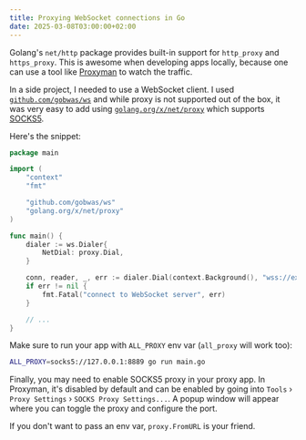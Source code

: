 ```yaml
---
title: Proxying WebSocket connections in Go
date: 2025-03-08T03:00:00+02:00
---
```


Golang's `net/http` package provides built-in support for `http_proxy` and `https_proxy`.
This is awesome when developing apps locally, because one can use a tool like [Proxyman](https://proxyman.com/)
to watch the traffic.

In a side project, I needed to use a WebSocket client. I used [`github.com/gobwas/ws`](https://github.com/gobwas/ws)
and while proxy is not supported out of the box, it was very easy to add using [`golang.org/x/net/proxy`](https://pkg.go.dev/golang.org/x/net/proxy)
which supports [SOCKS5](https://en.wikipedia.org/wiki/SOCKS).

Here's the snippet:

```go
package main

import (
	"context"
	"fmt"

	"github.com/gobwas/ws"
	"golang.org/x/net/proxy"
)

func main() {
	dialer := ws.Dialer{
		NetDial: proxy.Dial,
	}

	conn, reader, _, err := dialer.Dial(context.Background(), "wss://example.org/ws"))
	if err != nil {
		fmt.Fatal("connect to WebSocket server", err)
	}

	// ...
}
```

Make sure to run your app with `ALL_PROXY` env var (`all_proxy` will work too):

```sh
ALL_PROXY=socks5://127.0.0.1:8889 go run main.go
```

Finally, you may need to enable SOCKS5 proxy in your proxy app. In Proxyman, it's disabled by default
and can be enabled by going into `Tools` › `Proxy Settings` › `SOCKS Proxy Settings...`. A popup
window will appear where you can toggle the proxy and configure the port.

If you don't want to pass an env var, `proxy.FromURL` is your friend.
